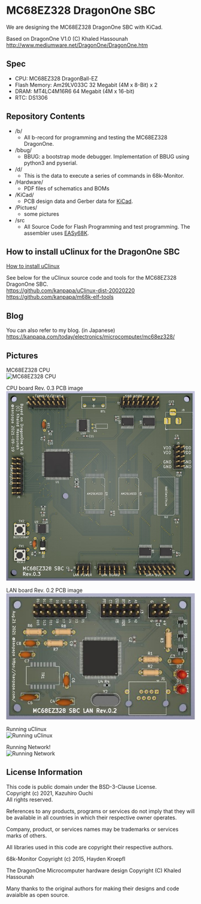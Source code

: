 # MC68EZ328 DragonOne SBC

We are designing the MC68EZ328 DragonOne SBC with KiCad.

Based on DragonOne V1.0 (C) Khaled Hassounah  
http://www.mediumware.net/DragonOne/DragonOne.htm  

## Spec

* CPU: MC68EZ328 DragonBall-EZ
* Flash Memory: Am29LV033C 32 Megabit (4M x 8-Bit) x 2
* DRAM: MT4LC4M16R6 64 Megabit (4M x 16-bit)
* RTC: DS1306

## Repository Contents

* /b/
  * All b-record for programming and testing the MC68EZ328 DragonOne.
* /bbug/
  * BBUG: a bootstrap mode debugger. Implementation of BBUG using python3 and pyserial.
* /d/
  * This is the data to execute a series of commands in 68k-Monitor.  
* /Hardware/
  * PDF files of schematics and BOMs
* /KiCad/
  * PCB design data and Gerber data for [KiCad](https://www.kicad.org/).
* /Pictues/
  * some pictures
* /src
  * All Source Code for Flash Programming and test programming. The assembler uses [EASy68K](http://www.easy68k.com/).

## How to install uClinux for the DragonOne SBC

[How to install uClinux](/uClinux-build2flash_en.md)  

See below for the uClinux source code and tools for the MC68EZ328 DragonOne SBC.  
https://github.com/kanpapa/uClinux-dist-20020220  
https://github.com/kanpapa/m68k-elf-tools  

## Blog

You can also refer to my blog. (in Japanese)    
https://kanpapa.com/today/electronics/microcomputer/mc68ez328/

## Pictures

MC68EZ328 CPU  
![MC68EZ328 CPU](/Pictures/dragonball_mc68ez328_cpu.jpg)

CPU board Rev. 0.3 PCB image  
![CPU PCB image by KiCad](/Pictures/mc68ez328_sbc_cpu_rev03_kicad.jpg)

LAN board Rev. 0.2 PCB image  
![LAN PCB image by KiCad](/Pictures/mc68ez328_sbc_lan_rev02_kicad.jpg)

Running uClinux  
![Running uClinux](/Pictures/mc68ez328-dragonone-sbc-lan-ping2.png)

Running Network!  
![Running Network](/Pictures/mc68ez328_lan_rev02_5.jpg)


## License Information

This code is public domain under the BSD-3-Clause License.  
Copyright (c) 2021, Kazuhiro Ouchi  
All rights reserved.  

References to any products, programs or services do not imply that they will be available in all countries in which their respective owner operates.

Company, product, or services names may be trademarks or services marks of others.

All libraries used in this code are copyright their respective authors.

68k-Monitor Copyright (c) 2015, Hayden Kroepfl

The DragonOne Microcomputer hardware design Copyright (C) Khaled Hassounah

Many thanks to the original authors for making their designs and code avaialble as open source.

